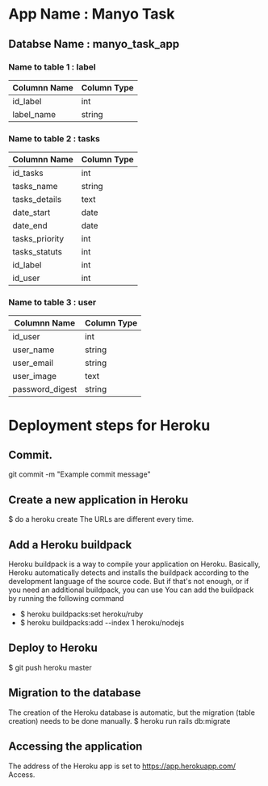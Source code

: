# App Name : Manyo Task 

## Databse Name : manyo_task_app

### Name to table 1 :  label

Columnn Name | Column Type
------------ | -------------
id_label     | int
label_name   | string

### Name to table 2 :  tasks

Columnn Name  | Column Type
------------- | -------------
id_tasks      | int
tasks_name    | string
tasks_details | text
date_start    | date
date_end      | date
tasks_priority| int
tasks_statuts | int
id_label      | int
id_user       | int


### Name to table 3 :  user

Columnn Name   | Column Type
-------------- | -------------
id_user        | int
user_name      | string
user_email     | string
user_image     | text
password_digest| string

# Deployment steps for Heroku

## Commit.
git commit -m "Example commit message"

## Create a new application in Heroku
$ do a heroku create
The URLs are different every time.

## Add a Heroku buildpack
Heroku buildpack is a way to compile your application on Heroku.
Basically, Heroku automatically detects and installs the buildpack according to the development language of the source code. But if that's not enough, or if you need an additional buildpack, you can use
You can add the buildpack by running the following command
- $ heroku buildpacks:set heroku/ruby
- $ heroku buildpacks:add --index 1 heroku/nodejs

## Deploy to Heroku
 $ git push heroku master

## Migration to the database
The creation of the Heroku database is automatic, but the migration (table creation) needs to be done manually.
$ heroku run rails db:migrate

## Accessing the application
The address of the Heroku app is set to https://app.herokuapp.com/
Access.
